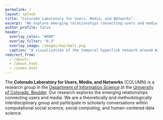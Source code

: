 ```yaml
---
permalink: /
layout: splash
title: "Colorado Laboratory for Users, Media, and Networks"
excerpt: "We explore emerging relationships connecting users and media."
author_profile: false
header:
  overlay_color: "#000"
  overlay_filter: "0.5"
  overlay_image: /images/hairball.png
  caption: "A visualization of the temporal hyperlink network around Wikipedia's COVID-19 articles."
redirect_from: 
  - /about/
  - /about.html
  - /index.html
---
```


The **Colorado Laboratory for Users, Media, and Networks** (COLUMN) is a research group in the [Department of Information Science](https://www.colorado.edu/cmci/infoscience) at the [University of Colorado, Boulder](https://www.colorado.edu). Our research explores the emerging relationships connecting users and media. We are a theoretically and methodologically interdisciplinary group and participate in scholarly conversations within computational social science, social computing, and human-centered data science.